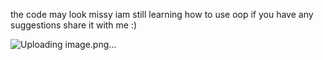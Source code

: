 the code may look missy iam still learning how to use oop if you have any suggestions share it with me :)


![Uploading image.png…]()
